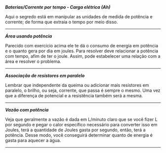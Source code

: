 ***Baterias/Corrente por tempo - Carga elétrica (Ah)***

  Aqui o segredo está em manipular as unidades de medida de potência e corrente; de forma que extraia o tempo por meio disso. 

----

***Área usando potência*** 

Parecido com exercício acima ele te dá o consumo de energia em potência e o quanto gera por dia em joules. Para resolver deve relacionar a potência com tempo, afim de ter o joule. Assim, pode estabelecer uma relação com a área e resolver o problema. 

---

***Associação de resistores em paralelo***

Lembrar que independente da queima ou adicionar mais resistores em paralelo, o brilho, ou seja, corrente, que passa é sempre o mesmo. Uma vez que a diferença de potencial e a resistência também será a mesma. 

---

***Vazão com potência***

Veja que geralmente a vazão é dada em L/minuto claro que se você fizer L por segundo e pegar o calor específico necessário para converter isso em Joules, terá a quantidade de Joules gasta por segundo, então, terá a potência. Desse modo, você conseguirá determinar quanto de energia é gasta para aquecer a água. 

---
